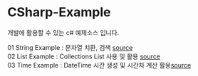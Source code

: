 # CSharp-Example
개발에 활용할 수 있는 c# 예제소스 입니다.

01 String Example : 문자열 치환, 검색 <a href="/01_stringExample/Program.cs">source</a><br>
02 List Example : Collections List 사용 및 활용 <a href="/02_listExample/Program.cs">source</a><br>
03 Time Example : DateTime 시간 생성 및 시간차 계산 활용<a href="/03_TimeExample/Program.cs">source</a><br>
